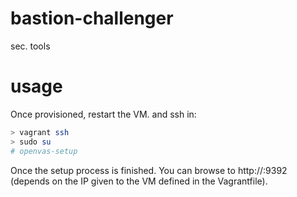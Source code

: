 # bastion-challenger
sec. tools

# usage
Once provisioned, restart the VM. and ssh in:

```bash
> vagrant ssh
> sudo su
# openvas-setup
```
Once the setup process is finished. You can browse to http://<IP>:9392 (depends on the IP given to the VM defined in the Vagrantfile).
